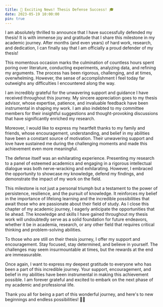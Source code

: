 ```yaml
---
title: 🎉 Exciting News! Thesis Defense Success! 🎓
date: 2023-05-19 10:00:00
pin: true
---
```

I am absolutely thrilled to announce that I have successfully defended my thesis! It is with immense joy and gratitude that I share this milestone in my academic journey. After months (and even years) of hard work, research, and dedication, I can finally say that I am officially a proud defender of my thesis!

This momentous occasion marks the culmination of countless hours spent poring over literature, conducting experiments, analyzing data, and refining my arguments. The process has been rigorous, challenging, and at times, overwhelming. However, the sense of accomplishment I feel today far outweighs any difficulties I encountered along the way.

I am incredibly grateful for the unwavering support and guidance I have received throughout this journey. My sincere appreciation goes to my thesis advisor, whose expertise, patience, and invaluable feedback have been instrumental in shaping my work. I am also indebted to my committee members for their insightful suggestions and thought-provoking discussions that have significantly enriched my research.

Moreover, I would like to express my heartfelt thanks to my family and friends, whose encouragement, understanding, and belief in my abilities have been a constant source of motivation. Their unwavering support and love have sustained me during the challenging moments and made this achievement even more meaningful.

The defense itself was an exhilarating experience. Presenting my research to a panel of esteemed academics and engaging in a rigorous intellectual dialogue was both nerve-wracking and exhilarating. However, I embraced the opportunity to showcase my knowledge, defend my findings, and demonstrate the impact of my work on the field.

This milestone is not just a personal triumph but a testament to the power of persistence, resilience, and the pursuit of knowledge. It reinforces my belief in the importance of lifelong learning and the incredible possibilities that await those who are passionate about their field of study.
As I close this chapter of my academic journey, I eagerly anticipate the opportunities that lie ahead. The knowledge and skills I have gained throughout my thesis work will undoubtedly serve as a solid foundation for future endeavors, whether it be in academia, research, or any other field that requires critical thinking and problem-solving abilities.

To those who are still on their thesis journey, I offer my support and encouragement. Stay focused, stay determined, and believe in yourself. The challenges may seem insurmountable at times, but the rewards at the end are immeasurable.

Once again, I want to express my deepest gratitude to everyone who has been a part of this incredible journey. Your support, encouragement, and belief in my abilities have been instrumental in making this achievement possible. I am forever grateful and excited to embark on the next phase of my academic and professional life.

Thank you all for being a part of this wonderful journey, and here's to new beginnings and endless possibilities! 🥂🌟
